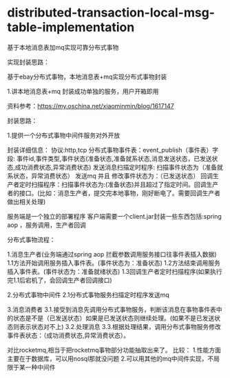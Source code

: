 # distributed-transaction-local-msg-table-implementation
基于本地消息表加mq实现可靠分布式事物


实现封装思路：


基于ebay分布式事物，本地消息表+mq实现分布式事物封装


1.讲本地消息表+mq 封装成功单独的服务，用户开箱即用

资料参考：https://my.oschina.net/xiaominmin/blog/1617147




封装思路：

1.提供一个分布式事物中间件服务对外开放

封装详细信息：
协议:http,tcp
分布式事物事件表：event_publish（事件表）字段:  事件id,事件类型,事件状态(准备状态,准备就系状态,消息发送状态，已发送状态,成功消费状态,异常消费状态)
发送消息扫描定时程序: 扫描事件状态为（准备就系状态，异常消费状态） 发送mq 并且 修改事件状态为：（已发送状态）
回调生产者定时扫描程序：扫描事件状态为:(准备状态)并且超过了指定时间。回调生产者的接口。(比如：消息生产者，提交完本地事物，刚好断电了。需要回调生产者做出相关处理)


服务端是一个独立的部署程序
客户端需要一个client.jar封装一些东西包括:spring aop ，服务调用，生产者回调


分布式事物流程：

1.消息生产者(业务端通过spring aop 拦截参数调用服务接口往事件表插入数据)
1.1方法开始调用服务插入事件表。(事件状态为：准备状态)
1.2方法结束调用服务插入事件表。(事件状态为：准备就绪状态)
1.3回调生产者定时扫描程序(如果执行完1.1后宕机了，会回调生产者回调接口)



2.分布式事物中间件
2.1分布式事物服务扫描定时程序发送mq


3.消息消费者
3.1.接受到消息先调用分布式事物服务，判断该消息在事物事件表中的状态是不是（已发送状态）如果是已发送状态则继续处理。(如果不是已发送状态则表示状态对不上)
3.2.处理消息
3.3.根据处理结果，调用分布式事物服务修改事件表状态：（成功消费状态,异常消费状态）。



对比rocketmq,相当于把rocketmq事物部分功能抽取出来了。
比较：
1.性能方面主要在于数据库，可以用nosql那就没问题
2.可以用其他的mq中间件实现，不局限于某一种中间件





